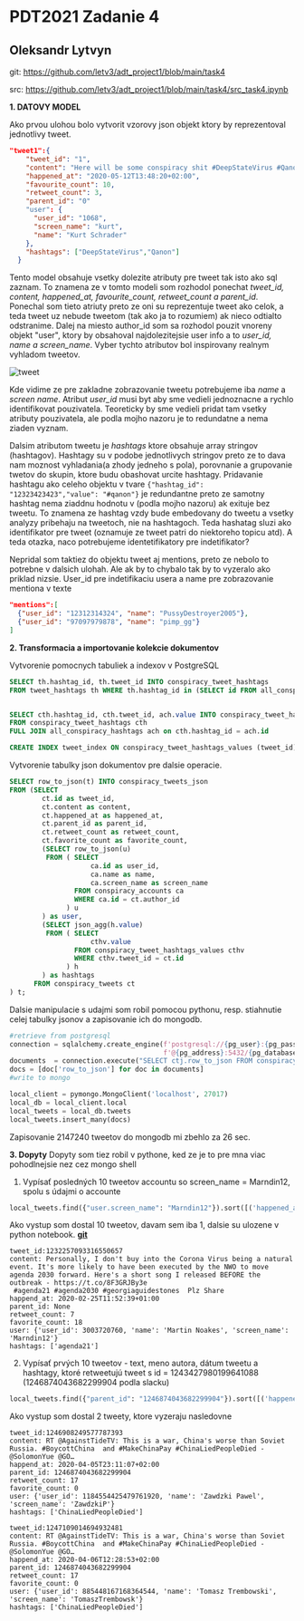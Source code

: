 # PDT2021 Zadanie 4
## Oleksandr Lytvyn

git: https://github.com/letv3/adt_project1/blob/main/task4

src: https://github.com/letv3/adt_project1/blob/main/task4/src_task4.ipynb

**1. DATOVY MODEL**

Ako prvou ulohou bolo vytvorit vzorovy json objekt ktory by reprezentoval jednotlivy tweet.
```json
"tweet1":{
    "tweet_id": "1",
    "content": "Here will be some conspiracy shit #DeepStateVirus #Qanon",
    "happened_at": "2020-05-12T13:48:20+02:00",
    "favourite_count": 10,
    "retweet_count": 3,
    "parent_id": "0"    
    "user": {
      "user_id": "1068",
      "screen_name": "kurt",
      "name": "Kurt Schrader"
    },
    "hashtags": ["DeepStateVirus","Qanon"]
  }
```
Tento model obsahuje vsetky dolezite atributy pre tweet tak isto ako sql zaznam. To znamena ze
v tomto modeli som rozhodol ponechat _tweet_id, content, happened_at, favourite_count, retweet_count a parent_id_.
Ponechal som tieto atriuty preto ze oni su reprezentuje tweet ako celok, a teda tweet uz nebude tweetom 
(tak ako ja to rozumiem) ak nieco odtialto odstranime.
Dalej na miesto author_id som sa rozhodol pouzit vnoreny objekt "user",
ktory by obsahoval najdolezitejsie user info a to _user_id, name a screen_name_. 
Vyber tychto atributov bol inspirovany realnym vyhladom tweetov.

![tweet](C:\Users\ollyt\PycharmProject\adt_project1\task4\img.png)

Kde vidime ze pre zakladne zobrazovanie tweetu potrebujeme iba _name_ a _screen name_. Atribut
_user_id_ musi byt aby sme vedieli jednoznacne a rychlo identifikovat pouzivatela. Teoreticky by sme vedieli 
pridat tam vsetky atributy pouzivatela, ale podla mojho nazoru je to redundatne a nema ziaden vyznam.

Dalsim atributom tweetu je _hashtags_ ktore obsahuje array stringov  (hashtagov). Hashtagy su v podobe
jednotlivych stringov preto ze to dava nam moznost vyhladania(a zhody jedneho s pola), porovnanie a grupovanie
twetov do skupin, ktore budu obashovat urcite hashtagy. Pridavanie hashtagu ako celeho objektu v  tvare
`{"hashtag_id": "12323423423","value": "#qanon"}` je redundantne preto ze samotny hashtag nema ziaddnu hodnotu v
(podla mojho nazoru) ak exituje bez tweetu. To znamena ze hashtag vzdy bude embedovany do tweetu a vsetky analyzy
pribehaju na tweetoch, nie na hashtagoch. Teda hashatag sluzi ako identifikator pre tweet (oznamuje ze tweet patri do
niektoreho topicu atd). A teda otazka, naco potrebujeme identetifikatory pre indetifikator?

Nepridal som taktiez do objektu tweet aj mentions, preto ze nebolo to potrebne v dalsich ulohah.
Ale ak by to chybalo tak by to vyzeralo ako priklad nizsie. User_id pre indetifikaciu usera a name pre zobrazovanie 
mentiona v texte
```json
"mentions":[
  {"user_id": "12312314324", "name": "PussyDestroyer2005"},
  {"user_id": "97097979878", "name": "pimp_gg"}
]
```

**2. Transformacia a importovanie kolekcie dokumentov**

Vytvorenie pomocnych tabuliek a indexov v PostgreSQL
```sql
SELECT th.hashtag_id, th.tweet_id INTO conspiracy_tweet_hashtags
FROM tweet_hashtags th WHERE th.hashtag_id in (SELECT id FROM all_conspiracy_hashtags) 


SELECT cth.hashtag_id, cth.tweet_id, ach.value INTO conspiracy_tweet_hashtags_values
FROM conspiracy_tweet_hashtags cth
FULL JOIN all_conspiracy_hashtags ach on cth.hashtag_id = ach.id

CREATE INDEX tweet_index ON conspiracy_tweet_hashtags_values (tweet_id)
```

Vytvorenie tabulky json dokumentov pre dalsie operacie.

```sql
SELECT row_to_json(t) INTO conspiracy_tweets_json
FROM (SELECT
		ct.id as tweet_id,
		ct.content as content,
		ct.happened_at as happened_at,
		ct.parent_id as parent_id,
		ct.retweet_count as retweet_count,
		ct.favorite_count as favorite_count,
	  	(SELECT row_to_json(u)
		 FROM (	SELECT
					ca.id as user_id,
					ca.name as name,
					ca.screen_name as screen_name
		  	  	FROM conspiracy_accounts ca 
			   	WHERE ca.id = ct.author_id
			  ) u
		) as user,
	  	(SELECT json_agg(h.value)
		 FROM (	SELECT 
			   		cthv.value	  	
			  	FROM conspiracy_tweet_hashtags_values cthv 
			  	WHERE cthv.tweet_id = ct.id
			  ) h
		) as hashtags	  	
	  FROM conspiracy_tweets ct 	
) t;
```

Dalsie manipulacie s udajmi som robil pomocou pythonu, resp. stiahnutie celej tabulky jsonov
a zapisovanie ich do mongodb.

```python
#retrieve from postgresql
connection = sqlalchemy.create_engine(f'postgresql://{pg_user}:{pg_password}'
                                      f'@{pg_address}:5432/{pg_database}')
documents  = connection.execute("SELECT ctj.row_to_json FROM conspiracy_tweets_json ctj")
docs = [doc['row_to_json'] for doc in documents]
#write to mongo

local_client = pymongo.MongoClient('localhost', 27017)
local_db = local_client.local
local_tweets = local_db.tweets
local_tweets.insert_many(docs)
```
Zapisovanie 2147240 tweetov do mongodb mi zbehlo za 26 sec.

**3. Dopyty**
Dopyty som tiez robil v pythone, ked ze je to pre mna viac pohodlnejsie nez cez mongo shell

   1. Vypísať posledných 10 tweetov accountu so screen_name = Marndin12, spolu s údajmi o accounte
```python
local_tweets.find({"user.screen_name": "Marndin12"}).sort([('happened_at', -1)]).limit(10)
```
Ako vystup som dostal 10 tweetov, davam sem iba 1, dalsie su ulozene v python notebook. 
**[git](https://github.com/letv3/adt_project1/blob/main/task4/src_task4.ipynb)**
```
tweet_id:1232257093316550657
content: Personally, I don't buy into the Corona Virus being a natural event. It's more likely to have been executed by the NWO to move agenda 2030 forward. Here's a short song I released BEFORE the outbreak - https://t.co/8F3GRJBy3e
 #agenda21 #agenda2030 #georgiaguidestones  Plz Share
happend_at: 2020-02-25T11:52:39+01:00
parent_id: None
retweet_count: 7
favorite_count: 18
user: {'user_id': 3003720760, 'name': 'Martin Noakes', 'screen_name': 'Marndin12'}
hashtags: ['agenda21']
```
   2. Vypísať prvých 10 tweetov - text, meno autora, dátum tweetu a hashtagy, 
ktoré retweetujú tweet s id = 1243427980199641088 (1246874043682299904 podla slacku)
```python
local_tweets.find({"parent_id": "1246874043682299904"}).sort([('happened_at', 1)]).limit(10)
```
Ako vystup som dostal 2 tweety, ktore vyzeraju nasledovne
```
tweet_id:1246908249577787393
content: RT @AgainstTideTV: This is a war, China's worse than Soviet Russia. #BoycottChina  and #MakeChinaPay #ChinaLiedPeopleDied - @SolomonYue @GO…
happend_at: 2020-04-05T23:11:07+02:00
parent_id: 1246874043682299904
retweet_count: 17
favorite_count: 0
user: {'user_id': 1184554425479761920, 'name': 'Zawdzki Pawel', 'screen_name': 'ZawdzkiP'}
hashtags: ['ChinaLiedPeopleDied']

tweet_id:1247109014694932481
content: RT @AgainstTideTV: This is a war, China's worse than Soviet Russia. #BoycottChina  and #MakeChinaPay #ChinaLiedPeopleDied - @SolomonYue @GO…
happend_at: 2020-04-06T12:28:53+02:00
parent_id: 1246874043682299904
retweet_count: 17
favorite_count: 0
user: {'user_id': 885448167168364544, 'name': 'Tomasz Trembowski', 'screen_name': 'TomaszTrembowsk'}
hashtags: ['ChinaLiedPeopleDied']
```